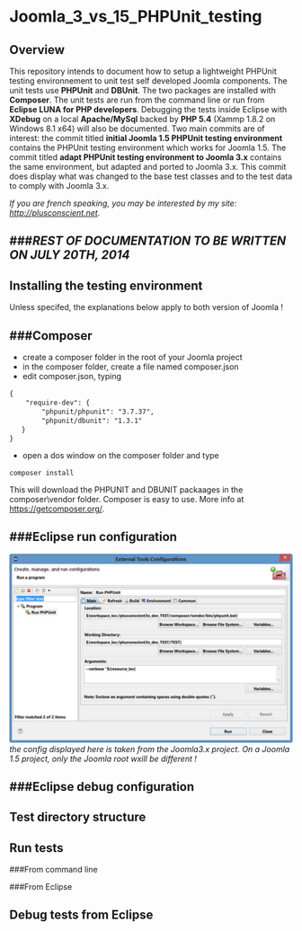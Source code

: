 Joomla_3_vs_15_PHPUnit_testing
==============================

Overview
--------

This repository intends to document how to setup a lightweight PHPUnit testing environnement to unit test self developed Joomla components. The unit tests use **PHPUnit** and **DBUnit**. The two packages are installed with **Composer**. The unit tests are run from the command line or run from **Eclipse LUNA for PHP developers**. Debugging the tests inside Eclipse with **XDebug** on a local **Apache/MySql** backed by **PHP 5.4** (Xammp 1.8.2 on Windows 8.1 x64) will also be documented. Two main commits are of interest: the commit titled **initial Joomla 1.5 PHPUnit testing environment** contains the PHPUnit testing environment which works for Joomla 1.5. The commit titled **adapt PHPUnit testing environment to Joomla 3.x** contains the same environment, but adapted and ported to Joomla 3.x. This commit does display what was changed to the base test classes and to the test data to comply with Joomla 3.x.

_If you are french speaking, you may be interested by my site: http://plusconscient.net._

###_REST OF DOCUMENTATION TO BE WRITTEN ON JULY 20TH, 2014_
------------------------------------------------------

Installing the testing environment
----------------------------------

Unless specifed, the explanations below apply to both version of Joomla !

###Composer
-----------

* create a composer folder in the root of your Joomla project
* in the composer folder, create a file named composer.json
* edit composer.json, typing
````
{
    "require-dev": {
        "phpunit/phpunit": "3.7.37",
		"phpunit/dbunit": "1.3.1"
   }
}
````
* open a dos window on the composer folder and type
```
composer install
```
This will download the PHPUNIT and DBUNIT packaages in the composer\vendor folder. Composer is easy to use. More info at https://getcomposer.org/.

###Eclipse run configuration
----------------------------

![](https://github.com/Archanciel/Joomla_3_vs_15_PHPUnit_testing/blob/master/Github_doc/Joo15_3x_%20ext_tool_run_conf.jpg)
_the config displayed here is taken from the Joomla3.x project. On a Joomla 1.5 project, only the Joomla root wxill be different !_

###Eclipse debug configuration
------------------------------

Test directory structure
------------------------

Run tests
---------

###From command line

###From Eclipse

Debug tests from Eclipse
------------------------